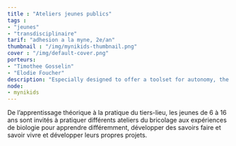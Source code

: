 ```yaml
---
title : "Ateliers jeunes publics"
tags : 
- "jeunes"
- "transdisciplinaire"
tarif: "adhesion a la myne, 2e/an"
thumbnail : "/img/mynikids-thumbnail.png"
cover : "/img/default-cover.png"
porteurs: 
- "Timothee Gosselin"
- "Elodie Foucher"
description: "Especially designed to offer a toolset for autonomy, the workshops young public are offered two wednesdays a month."
node: 
- mynikids
---
```


De l’apprentissage théorique à la pratique du tiers-lieu, les jeunes de 6 à 16 ans sont invités à pratiquer différents ateliers du bricolage aux expériences de biologie pour apprendre différemment, développer des savoirs faire et savoir vivre et développer leurs propres projets.
